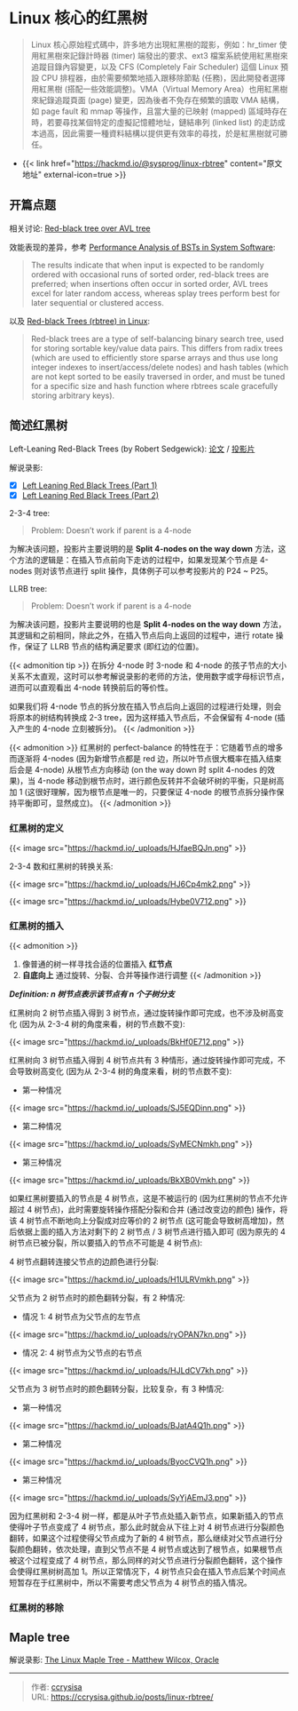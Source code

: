 # Linux 核心的红黑树


> Linux 核心原始程式碼中，許多地方出現紅黑樹的蹤影，例如：hr_timer 使用紅黑樹來記錄計時器 (timer) 端發出的要求、ext3 檔案系統使用紅黑樹來追蹤目錄內容變更，以及 CFS (Completely Fair Scheduler) 這個 Linux 預設 CPU 排程器，由於需要頻繁地插入跟移除節點 (任務)，因此開發者選擇用紅黑樹 (搭配一些效能調整)。VMA（Virtual Memory Area）也用紅黑樹來紀錄追蹤頁面 (page) 變更，因為後者不免存在頻繁的讀取 VMA 結構，如 page fault 和 mmap 等操作，且當大量的已映射 (mapped) 區域時存在時，若要尋找某個特定的虛擬記憶體地址，鏈結串列 (linked list) 的走訪成本過高，因此需要一種資料結構以提供更有效率的尋找，於是紅黑樹就可勝任。

<!--more-->

- {{< link href="https://hackmd.io/@sysprog/linux-rbtree" content="原文地址" external-icon=true >}}

## 开篇点题

相关讨论: [Red-black tree over AVL tree](https://stackoverflow.com/questions/13852870/red-black-tree-over-avl-tree)

效能表现的差异，参考 [Performance Analysis of BSTs in System Software](https://benpfaff.org/papers/libavl.pdf):

> The results indicate that when input is expected to be randomly ordered with occasional runs of sorted order, red-black trees are preferred; when insertions often occur in sorted order, AVL trees excel for later random access, whereas splay trees perform best for later sequential or clustered access.

以及 [Red-black Trees (rbtree) in Linux](https://docs.kernel.org/core-api/rbtree.html):

> Red-black trees are a type of self-balancing binary search tree, used for storing sortable key/value data pairs. This differs from radix trees (which are used to efficiently store sparse arrays and thus use long integer indexes to insert/access/delete nodes) and hash tables (which are not kept sorted to be easily traversed in order, and must be tuned for a specific size and hash function where rbtrees scale gracefully storing arbitrary keys).

## 简述红黑树

Left-Leaning Red-Black Trees (by Robert Sedgewick): 
[论文](https://sedgewick.io/wp-content/themes/sedgewick/papers/2008LLRB.pdf) 
/
[投影片](https://sedgewick.io/wp-content/uploads/2022/03/2008-09LLRB.pdf) 

解说录影:
- [x] [Left Leaning Red Black Trees (Part 1)](https://www.youtube.com/watch?v=0BeIo4JB0Z4)
- [x] [Left Leaning Red Black Trees (Part 2)](https://www.youtube.com/watch?v=4xIIbMFkBW4)

2-3-4 tree:

> Problem: Doesn’t work if parent is a 4-node

为解决该问题，投影片主要说明的是 **Split 4-nodes on the way down** 方法，这个方法的逻辑是：在插入节点前向下走访的过程中，如果发现某个节点是 4-nodes 则对该节点进行 split 操作，具体例子可以参考投影片的 P24 ~ P25。

LLRB tree:

> Problem: Doesn’t work if parent is a 4-node

为解决该问题，投影片主要说明的也是 **Split 4-nodes on the way down** 方法，其逻辑和之前相同，除此之外，在插入节点后向上返回的过程中，进行 rotate 操作，保证了 LLRB 节点的结构满足要求 (即红边的位置)。

{{< admonition tip >}}
在拆分 4-node 时 3-node 和 4-node 的孩子节点的大小关系不太直观，这时可以参考解说录影的老师的方法，使用数字或字母标识节点，进而可以直观看出 4-node 转换前后的等价性。

如果我们将 4-node 节点的拆分放在插入节点后向上返回的过程进行处理，则会将原本的树结构转换成 2-3 tree，因为这样插入节点后，不会保留有 4-node (插入产生的 4-node 立刻被拆分)。
{{< /admonition >}}

{{< admonition >}}
红黑树的 perfect-balance 的特性在于：它随着节点的增多而逐渐将 4-nodes (因为新增节点都是 red 边，所以叶节点很大概率在插入结束后会是 4-node) 从根节点方向移动 (on the way down 时 split 4-nodes 的效果)，当 4-node 移动到根节点时，进行颜色反转并不会破坏树的平衡，只是树高加 1 (这很好理解，因为根节点是唯一的，只要保证 4-node 的根节点拆分操作保持平衡即可，显然成立)。
{{< /admonition >}}

### 红黑树的定义

{{< image src="https://hackmd.io/_uploads/HJfaeBQJn.png" >}}

2-3-4 数和红黑树的转换关系:

{{< image src="https://hackmd.io/_uploads/HJ6Cp4mk2.png" >}}

{{< image src="https://hackmd.io/_uploads/Hybe0V712.png" >}}

### 红黑树的插入

{{< admonition >}}
1. 像普通的树一样寻找合适的位置插入 **红节点**
2. **自底向上** 通过旋转、分裂、合并等操作进行调整
{{< /admonition >}}

***Definition: $n$ 树节点表示该节点有 $n$ 个子树分支***

红黑树向 2 树节点插入得到 3 树节点，通过旋转操作即可完成，也不涉及树高变化 (因为从 2-3-4 树的角度来看，树的节点数不变):

{{< image src="https://hackmd.io/_uploads/BkHf0E712.png" >}}

红黑树向 3 树节点插入得到 4 树节点共有 3 种情形，通过旋转操作即可完成，不会导致树高变化 (因为从 2-3-4 树的角度来看，树的节点数不变):

- 第一种情况

{{< image src="https://hackmd.io/_uploads/SJ5EQDinn.png" >}}

- 第二种情况

{{< image src="https://hackmd.io/_uploads/SyMECNmkh.png" >}}

- 第三种情况

{{< image src="https://hackmd.io/_uploads/BkXB0Vmkh.png" >}}

如果红黑树要插入的节点是 4 树节点，这是不被运行的 (因为红黑树的节点不允许超过 4 树节点)，此时需要旋转操作搭配分裂和合并 (通过改变边的颜色) 操作，将该 4 树节点不断地向上分裂成对应等价的 2 树节点 (这可能会导致树高增加)，然后依据上面的插入方法对剩下的 2 树节点 / 3 树节点进行插入即可 (因为原先的 4 树节点已被分裂，所以要插入的节点不可能是 4 树节点):

4 树节点翻转连接父节点的边颜色进行分裂:

{{< image src="https://hackmd.io/_uploads/H1ULRVmkh.png" >}}

父节点为 2 树节点时的颜色翻转分裂，有 2 种情况:

- 情况 1: 4 树节点为父节点的左节点

{{< image src="https://hackmd.io/_uploads/ryOPAN7kn.png" >}}

- 情况 2: 4 树节点为父节点的右节点

{{< image src="https://hackmd.io/_uploads/HJLdCV7kh.png" >}}

父节点为 3 树节点时的颜色翻转分裂，比较复杂，有 3 种情况:

- 第一种情况

{{< image src="https://hackmd.io/_uploads/BJatA4Q1h.png" >}}

- 第二种情况

{{< image src="https://hackmd.io/_uploads/ByocCVQ1h.png" >}}

- 第三种情况

{{< image src="https://hackmd.io/_uploads/SyYjAEmJ3.png" >}}

因为红黑树和 2-3-4 树一样，都是从叶子节点处插入新节点，如果新插入的节点使得叶子节点变成了 4 树节点，那么此时就会从下往上对 4 树节点进行分裂颜色翻转，如果这个过程使得父节点成为了新的 4 树节点，那么继续对父节点进行分裂颜色翻转，依次处理，直到父节点不是 4 树节点或达到了根节点，如果根节点被这个过程变成了 4 树节点，那么同样的对父节点进行分裂颜色翻转，这个操作会使得红黑树树高加 1。所以正常情况下，4 树节点只会在插入节点后某个时间点短暂存在于红黑树中，所以不需要考虑父节点为 4 树节点的插入情况。

### 红黑树的移除

## Maple tree

解说录影: [The Linux Maple Tree - Matthew Wilcox, Oracle](https://www.youtube.com/watch?v=XwukyRAL7WQ)


---

> 作者: [ccrysisa](https://github.com/ccrysisa)  
> URL: https://ccrysisa.github.io/posts/linux-rbtree/  

